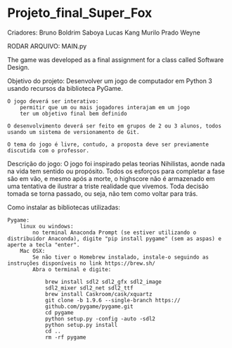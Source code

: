 # Projeto_final_Super_Fox
Criadores:
    Bruno Boldrim Saboya
    Lucas Kang
    Murilo Prado Weyne

RODAR ARQUIVO:
    MAIN.py

The game was developed as a final assignment for a class called Software Design.

Objetivo do projeto:
	Desenvolver um jogo de computador em Python 3 usando recursos da biblioteca PyGame.
	
    O jogo deverá ser interativo:
		permitir que um ou mais jogadores interajam em um jogo
		ter um objetivo final bem definido
	
	O desenvolvimento deverá ser feito em grupos de 2 ou 3 alunos, todos usando um sistema de versionamento de Git.
	
    O tema do jogo é livre, contudo, a proposta deve ser previamente discutida com o professor.

Descrição do jogo:
    O jogo foi inspirado pelas teorias Nihilistas, aonde nada na vida tem sentido ou propósito.
    Todos os esforços para completar a fase são em vão, e mesmo após a morte, o highscore não é armazenado em uma tentativa de ilustrar a triste realidade que vivemos.
    Toda decisão tomada se torna passado, ou seja, não tem como voltar para trás.

Como instalar as bibliotecas utilizadas:
	
    Pygame:
    	linux ou windows:
    		no terminal Anaconda Prompt (se estiver utilizando o distribuidor Anaconda), digite "pip install pygame" (sem as aspas) e aperte a tecla "enter".
    	Mac OSX:
    		Se não tiver o Homebrew instalado, instale-o seguindo as instruções disponíveis no link https://brew.sh/
    		Abra o terminal e digite:
    			
                brew install sdl2 sdl2_gfx sdl2_image 
                sdl2_mixer sdl2_net sdl2_ttf
                brew install Caskroom/cask/xquartz
                git clone -b 1.9.6 --single-branch https://
                github.com/pygame/pygame.git
                cd pygame
                python setup.py -config -auto -sdl2
                python setup.py install
                cd ..
                rm -rf pygame
	